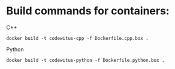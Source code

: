 # Build commands for containers:

C++

```
docker build -t codewitus-cpp -f Dockerfile.cpp.box .
```

Python

```
docker build -t codewitus-python -f Dockerfile.python.box .
```